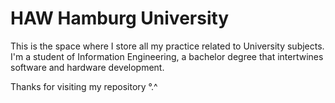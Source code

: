 # HAW Hamburg University
This is the space where I store all my practice related to University subjects. I'm a student of Information Engineering, a bachelor degree that intertwines software and hardware development.

Thanks for visiting my repository °.^
